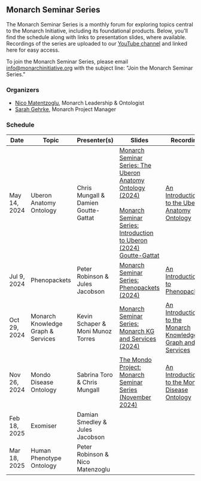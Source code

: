 ## Monarch Seminar Series

The Monarch Seminar Series is a monthly forum for exploring topics central to the Monarch Initiative, including its foundational products. Below, you'll find the schedule along with links to presentation slides, where available. Recordings of the series are uploaded to our [YouTube channel](https://www.youtube.com/@monarchinitiative) and linked here for easy access.

To join the Monarch Seminar Series, please email info@monarchinitiative.org with the subject line: "Join the Monarch Seminar Series."

### Organizers 
- [Nico Matentzoglu](https://orcid.org/0000-0002-7356-1779), Monarch Leadership & Ontologist  
- [Sarah Gehrke](https://orcid.org/0000-0003-3245-2880), Monarch Project Manager 

### Schedule 
| Date   | Topic   | Presenter(s) | Slides | Recording |
| ------------ | ----------- | ------------------ | --------- | -------- |
| May 14, 2024 | Uberon Anatomy Ontology | Chris Mungall & Damien Goutte-Gattat | [Monarch Seminar Series: The Uberon Anatomy Ontology (2024)](https://docs.google.com/presentation/d/15JyOunBw6R_xcs7wBWdZZPvmcQsPLKUDa6ycEqa5NE4/edit#slide=id.g2445be87c8e_0_0)<br><br> [Monarch Seminar Series: Introduction to Uberon (2024) Goutte-Gattat](https://drive.google.com/file/d/1nNFfNWcuT30wlGrkxqRWnq2Q5l_r87w7/view?usp=sharing) | [An Introduction to the Uberon Anatomy Ontology](https://youtu.be/HmFhTk0Bahs?feature=shared)      |
| Jul 9, 2024  | Phenopackets | Peter Robinson & Jules Jacobson | [Monarch Seminar Series: Phenopackets (2024)](https://docs.google.com/presentation/d/1_fvQnUSXTFTGEALbuBFjniGuMYd-yE0W8tBbReio-MU/edit#slide=id.g2db6772adf1_0_319)       | [An Introduction to Phenopackets](https://youtu.be/Ym5rC2Op_PM?si=fzLmLd4IiIRLI2R4) |
| Oct 29, 2024 | Monarch Knowledge Graph & Services  | Kevin Schaper & Moni Munoz Torres  | [Monarch Seminar Series: Monarch KG and Services (2024)](https://docs.google.com/presentation/d/1_R6bjhiTXu9TemzqB2k770G2BndxE73aQZUH2LlnhEM/edit#slide=id.g2878b95946a_1_64)  | [An Introduction to the Monarch Knowledge Graph and Services](https://youtu.be/z11xZKBEO-U?si=B2VkbsgIz1irjm3H)   |
| Nov 26, 2024 | Mondo Disease Ontology  | Sabrina Toro & Chris Mungall  | [The Mondo Project: Monarch Seminar Series (November 2024)](https://docs.google.com/presentation/d/1yFwKudg8ShXRJmWQaO7LGW-D2EazgetSuVlWARFHhn8/edit#slide=id.g2e6f9305531_0_128) | [An Introduction to the Mondo Disease Ontology](https://youtu.be/f3aDoNmcR0M?si=B1Aa-4mMSLN6lF8j) |
| Feb 18, 2025 | Exomiser  | Damian Smedley & Jules Jacobson   |    |          |
| Mar 18, 2025 | Human Phenotype Ontology  | Peter Robinson & Nico Matenzoglu |    |
